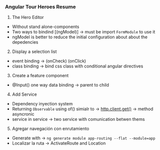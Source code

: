 ### Angular Tour Heroes Resume
1. The Hero Editor
- Without stand alone-components
- Two ways to bindind [(ngModel)] -> must be import `FormModule` to use it
- ngModel is better to reduce the initial configuration about about the depedencies

2. Display a selection list
- event binding -> (onCheck) (onClick)
- class binding -> bind css class with conditional angular directives

3. Create a feature component
- @Input() one way data binding -> parent to child 

4. Add Service
- Dependency inyection system
- Returning `Observable` using of() simialr to -> [http.client.get()](https://angular.io/tutorial/tour-of-heroes/toh-pt6) -> method asyncronic
- service in service -> two service with comunication betwen thems

5. Agregar navegación con enrutamiento
- Generate with -> `ng generate module app-routing --flat --module=app`
- Localizar la ruta -> ActivateRoute and Location 
